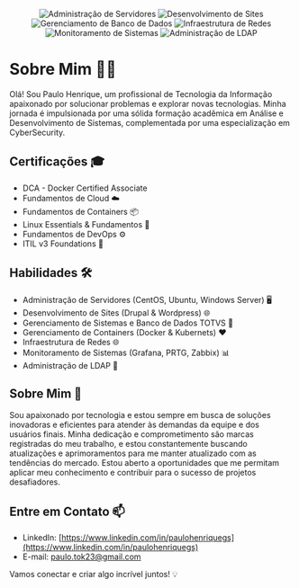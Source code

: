 <p align="center">
  <img alt="Administração de Servidores" src="https://img.shields.io/badge/Administração%20de%20Servidores-Experiente-brightgreen?style=plastic&logo=serverfault">
  <img alt="Desenvolvimento de Sites" src="https://img.shields.io/badge/Desenvolvimento%20de%20Sites-Proficiente-blueviolet?style=plastic&logo=wordpress">
  <img alt="Gerenciamento de Banco de Dados" src="https://img.shields.io/badge/Gerenciamento%20de%20Banco%20de%20Dados-Experiente-blue?style=plastic&logo=mysql">
  <img alt="Infraestrutura de Redes" src="https://img.shields.io/badge/Infraestrutura%20de%20Redes-Experiente-informational?style=plastic&logo=cisco">
  <img alt="Monitoramento de Sistemas" src="https://img.shields.io/badge/Monitoramento%20de%20Sistemas-Proficiente-9cf?style=plastic&logo=grafana">
  <img alt="Administração de LDAP" src="https://img.shields.io/badge/Administração%20de%20LDAP-Proficiente-yellow?style=plastic&logo=ldap">
</p>

# Sobre Mim 👨‍💻

Olá! Sou Paulo Henrique, um profissional de Tecnologia da Informação apaixonado por solucionar problemas e explorar novas tecnologias. Minha jornada é impulsionada por uma sólida formação acadêmica em Análise e Desenvolvimento de Sistemas, complementada por uma especialização em CyberSecurity.

## Certificações 🎓
- DCA - Docker Certified Associate
- Fundamentos de Cloud ☁️
- Fundamentos de Containers 📦
- Linux Essentials & Fundamentos 🐧
- Fundamentos de DevOps ⚙️
- ITIL v3 Foundations 💼

## Habilidades 🛠️
- Administração de Servidores (CentOS, Ubuntu, Windows Server) 🖥️
- Desenvolvimento de Sites (Drupal & Wordpress) 🌐
- Gerenciamento de Sistemas e Banco de Dados TOTVS 💾
- Gerenciamento de Containers (Docker & Kubernets) ❤️
- Infraestrutura de Redes 🌐
- Monitoramento de Sistemas (Grafana, PRTG, Zabbix) 📊
- Administração de LDAP 🔐

## Sobre Mim 🚀
Sou apaixonado por tecnologia e estou sempre em busca de soluções inovadoras e eficientes para atender às demandas da equipe e dos usuários finais. Minha dedicação e comprometimento são marcas registradas do meu trabalho, e estou constantemente buscando atualizações e aprimoramentos para me manter atualizado com as tendências do mercado. Estou aberto a oportunidades que me permitam aplicar meu conhecimento e contribuir para o sucesso de projetos desafiadores.

## Entre em Contato 📫
- LinkedIn: [https://www.linkedin.com/in/paulohenriquegs](https://www.linkedin.com/in/paulohenriquegs)
- E-mail: paulo.tok23@gmail.com

Vamos conectar e criar algo incrível juntos! 💡
